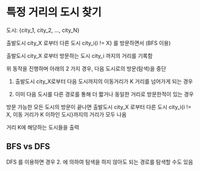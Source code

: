 # 특정 거리의 도시 찾기

도시: {city_1, city_2, ..., city_N}

출발도시 city_X 로부터 다른 도시 city_i{i != X} 를 방문하면서 (BFS 이용)

출발도시 city_X 로부터 방문하는 도시 city_i 까지의 거리를 기록함

위 동작을 진행하며 아래의 2 가지 경우, 다음 도시로의 방문(탐색)을 중단

1. 출발도시 city_X로부터 다음 도시까지의 이동거리가 K 거리를 넘어가게 되는 경우

2. 이미 다음 도시를 다른 경로를 통해 더 짧거나 동일한 거리로 방문한적이 있는 경우

방문 가능한 모든 도시의 방문이 끝나면 출발도시 city_X 로부터 다른 도시 city_i{i != X, 이동 거리가 K 이하인 도시}까지의 거리가 모두 나옴

거리 K에 해당하는 도시들을 출력

## BFS vs DFS

DFS 를 이용하면 경우 2. 에 의하여 탐색을 하지 않아도 되는 경로를 탐색할 수도 있음



